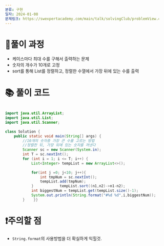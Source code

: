 ```yaml
---
분류: 구현
일자: 2024-01-08
문제링크: https://swexpertacademy.com/main/talk/solvingClub/problemView.do?solveclubId=AYyJy6Q6DHADFASu&contestProbId=AV5QQhbqA4QDFAUq&probBoxId=AYykQLN6u1kDFASu+&type=PROBLEM&problemBoxTitle=%EC%95%8C%EA%B3%A0%EB%A6%AC%EC%A6%98+Track+%28%EB%82%9C%EC%9D%B4%EB%8F%84+%ED%95%98%29&problemBoxCnt=++5+
---
```

# 🤔풀이 과정
- 케이스마다 최대 수를 구해서 출력하는 문제
- 숫자의 개수가 10개로 고정
- sort를 통해 List를 정렬하고, 정렬한 수열에서 가장 뒤에 있는 수를 출력

# 📚 풀이 코드

```java

import java.util.ArrayList;  
import java.util.List;  
import java.util.Scanner;  
  
class Solution {  
    public static void main(String[] args) {  
        //10개의 숫자중 가장 큰 수를 고르는 방법  
        //정렬한 뒤, 가장 뒤에 있는 숫자를 꺼낸다  
        Scanner sc = new Scanner(System.in);  
        int T = sc.nextInt();  
        for (int i = 1; i <= T; i++) {  
            List<Integer> tempList = new ArrayList<>();  
  
            for(int j =0; j<10; j++){  
                int tmpNum = sc.nextInt();  
                tempList.add(tmpNum);  
            }            tempList.sort((n1,n2)->n1-n2);  
            int biggestNum = tempList.get(tempList.size()-1);  
            System.out.println(String.format("#%d %d",i,biggestNum));  
        }    }}
```

# ❗주의할 점
- `String.format`의 사용방법을 더 확실하게 익힐것.
